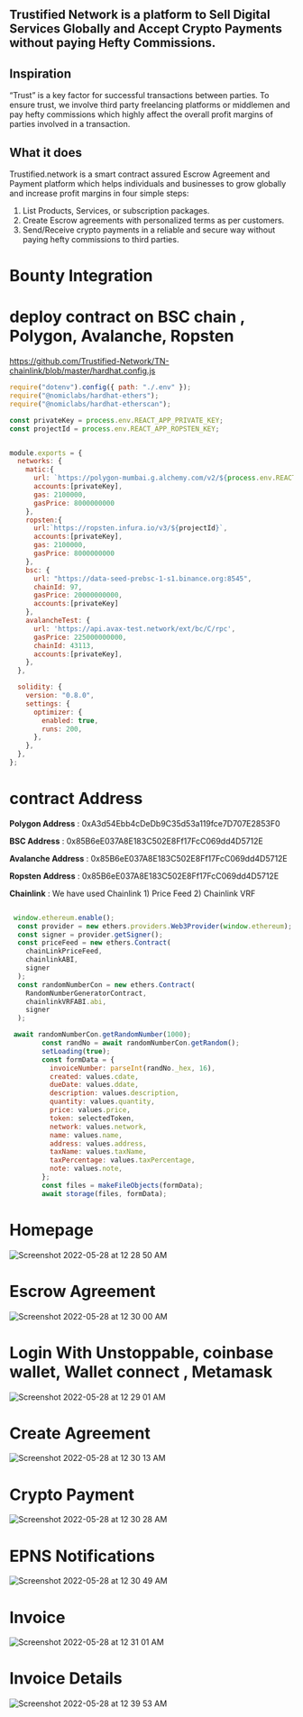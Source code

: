 ## Trustified Network is a platform to Sell Digital Services Globally and Accept Crypto Payments without paying Hefty Commissions.

## Inspiration

“Trust” is a key factor for successful transactions between parties. To ensure trust, we involve third party freelancing platforms or middlemen and pay hefty commissions which highly affect the overall profit margins of parties involved in a transaction.

## What it does

Trustified.network is a smart contract assured Escrow Agreement and Payment platform which helps individuals and businesses to grow globally and increase profit margins in four simple steps:

1) List Products, Services, or subscription packages.
2) Create Escrow agreements with personalized terms as per customers.
3) Send/Receive crypto payments in a reliable and secure way without paying hefty commissions to third parties.  


# Bounty Integration
# deploy contract on BSC chain , Polygon, Avalanche, Ropsten 

https://github.com/Trustified-Network/TN-chainlink/blob/master/hardhat.config.js

```javascript
require("dotenv").config({ path: "./.env" });
require("@nomiclabs/hardhat-ethers");
require("@nomiclabs/hardhat-etherscan");

const privateKey = process.env.REACT_APP_PRIVATE_KEY;
const projectId = process.env.REACT_APP_ROPSTEN_KEY; 


module.exports = {
  networks: { 
    matic:{
      url: `https://polygon-mumbai.g.alchemy.com/v2/${process.env.REACT_APP_ALCHEMY_KEY}`,
      accounts:[privateKey],
      gas: 2100000,
      gasPrice: 8000000000
    }, 
    ropsten:{
      url:`https://ropsten.infura.io/v3/${projectId}`,
      accounts:[privateKey],
      gas: 2100000,
      gasPrice: 8000000000
    },
    bsc: {
      url: "https://data-seed-prebsc-1-s1.binance.org:8545",
      chainId: 97,
      gasPrice: 20000000000,
      accounts:[privateKey]
    },
    avalancheTest: {
      url: 'https://api.avax-test.network/ext/bc/C/rpc',
      gasPrice: 225000000000,
      chainId: 43113,
      accounts:[privateKey],
    },
  },

  solidity: {
    version: "0.8.0",
    settings: {
      optimizer: {
        enabled: true,
        runs: 200,
      },
    },
  },
};


```

# contract Address

**Polygon Address** : 0xA3d54Ebb4cDeDb9C35d53a119fce7D707E2853F0

**BSC Address** : 0x85B6eE037A8E183C502E8Ff17FcC069dd4D5712E

**Avalanche Address** : 0x85B6eE037A8E183C502E8Ff17FcC069dd4D5712E

**Ropsten Address** : 0x85B6eE037A8E183C502E8Ff17FcC069dd4D5712E

**Chainlink** : We have used Chainlink 1) Price Feed 2) Chainlink VRF
```javascript

 window.ethereum.enable();
  const provider = new ethers.providers.Web3Provider(window.ethereum);
  const signer = provider.getSigner();
  const priceFeed = new ethers.Contract(
    chainLinkPriceFeed,
    chainlinkABI,
    signer
  );
  const randomNumberCon = new ethers.Contract(
    RandomNumberGeneratorContract,
    chainlinkVRFABI.abi,
    signer
  );

 await randomNumberCon.getRandomNumber(1000);
        const randNo = await randomNumberCon.getRandom();
        setLoading(true);
        const formData = {
          invoiceNumber: parseInt(randNo._hex, 16),
          created: values.cdate,
          dueDate: values.ddate,
          description: values.description,
          quantity: values.quantity,
          price: values.price,
          token: selectedToken,
          network: values.network,
          name: values.name,
          address: values.address,
          taxName: values.taxName,
          taxPercentage: values.taxPercentage,
          note: values.note,
        };
        const files = makeFileObjects(formData);
        await storage(files, formData);

```

# Homepage
![Screenshot 2022-05-28 at 12 28 50 AM](https://user-images.githubusercontent.com/45895007/170774584-6ddd4ecb-f1e0-4103-b022-e1adb94be905.png)

# Escrow Agreement
![Screenshot 2022-05-28 at 12 30 00 AM](https://user-images.githubusercontent.com/45895007/170774870-0ec06af6-4150-43b5-a5d9-814f3e4210c9.png)


# Login With Unstoppable, coinbase wallet, Wallet connect , Metamask

![Screenshot 2022-05-28 at 12 29 01 AM](https://user-images.githubusercontent.com/45895007/170774631-59dc2814-f714-43b6-a550-a89e6e5df00a.png)

# Create Agreement
![Screenshot 2022-05-28 at 12 30 13 AM](https://user-images.githubusercontent.com/45895007/170774944-b6ddb39e-53b9-4e95-94f3-ca02798597a2.png)

# Crypto Payment
![Screenshot 2022-05-28 at 12 30 28 AM](https://user-images.githubusercontent.com/45895007/170775002-053d46c7-5c39-4e1a-8e1d-602b2b9eff22.png)

# EPNS Notifications 
![Screenshot 2022-05-28 at 12 30 49 AM](https://user-images.githubusercontent.com/45895007/170775071-f950d9b0-abd0-432f-9ae1-ad2d2b514e3a.png)

# Invoice 
![Screenshot 2022-05-28 at 12 31 01 AM](https://user-images.githubusercontent.com/45895007/170775157-11b1fe6c-14b9-473c-951b-1954dea88038.png)

# Invoice Details

![Screenshot 2022-05-28 at 12 39 53 AM](https://user-images.githubusercontent.com/45895007/170775400-28b37072-db89-4ffb-be90-aaf1860db732.png)








